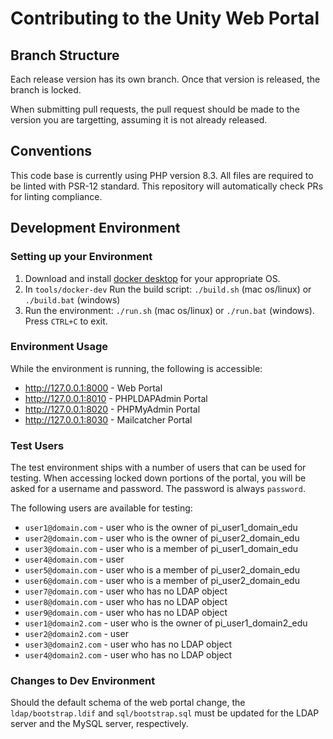 # Contributing to the Unity Web Portal

## Branch Structure

Each release version has its own branch. Once that version is released, the branch is locked.

When submitting pull requests, the pull request should be made to the version you are targetting, assuming it is not already released.

## Conventions

This code base is currently using PHP version 8.3. All files are required to be linted with PSR-12 standard. This repository will automatically check PRs for linting compliance.

## Development Environment

### Setting up your Environment

1. Download and install [docker desktop](https://www.docker.com/products/docker-desktop/) for your appropriate OS.
1. In `tools/docker-dev` Run the build script: `./build.sh` (mac os/linux) or `./build.bat` (windows)
1. Run the environment: `./run.sh` (mac os/linux) or `./run.bat` (windows). Press `CTRL+C` to exit.

### Environment Usage

While the environment is running, the following is accessible:

* http://127.0.0.1:8000 - Web Portal
* http://127.0.0.1:8010 - PHPLDAPAdmin Portal
* http://127.0.0.1:8020 - PHPMyAdmin Portal
* http://127.0.0.1:8030 - Mailcatcher Portal

### Test Users

The test environment ships with a number of users that can be used for testing. When accessing locked down portions of the portal, you will be asked for a username and password. The password is always `password`.

The following users are available for testing:

* `user1@domain.com` - user who is the owner of pi_user1_domain_edu
* `user2@domain.com` - user who is the owner of pi_user2_domain_edu
* `user3@domain.com` - user who is a member of pi_user1_domain_edu
* `user4@domain.com` - user
* `user5@domain.com` - user who is a member of pi_user2_domain_edu
* `user6@domain.com` - user who is a member of pi_user2_domain_edu
* `user7@domain.com` - user who has no LDAP object
* `user8@domain.com` - user who has no LDAP object
* `user9@domain.com` - user who has no LDAP object
* `user1@domain2.com` - user who is the owner of pi_user1_domain2_edu
* `user2@domain2.com` - user
* `user3@domain2.com` - user who has no LDAP object
* `user4@domain2.com` - user who has no LDAP object

### Changes to Dev Environment

Should the default schema of the web portal change, the `ldap/bootstrap.ldif` and `sql/bootstrap.sql` must be updated for the LDAP server and the MySQL server, respectively.
